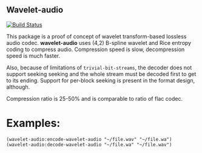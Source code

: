 Wavelet-audio
-------------
[![Build Status](https://travis-ci.com/shamazmazum/wavelet-audio.svg?branch=master)](https://travis-ci.com/shamazmazum/wavelet-audio)

This package is a proof of concept of wavelet transform-based lossless audio
codec. **wavelet-audio** uses  (4,2) B-spline wavelet and Rice entropy coding to compress
audio. Compression speed is slow, decompression speed is much faster.

Also, because of limitations of `trivial-bit-streams`, the decoder does not support seeking seeking
and the whole stream must be decoded first to get to its ending. Support for per-block seeking is
present in the format design, although.

Compression ratio is 25-50% and is comparable to ratio of flac codec.

Examples:
========

~~~~~~~~{lisp}
(wavelet-audio:encode-wavelet-audio "~/file.wav" "~/file.wa")
(wavelet-audio:decode-wavelet-audio "~/file.wa" "~/file.wav")
~~~~~~~~
